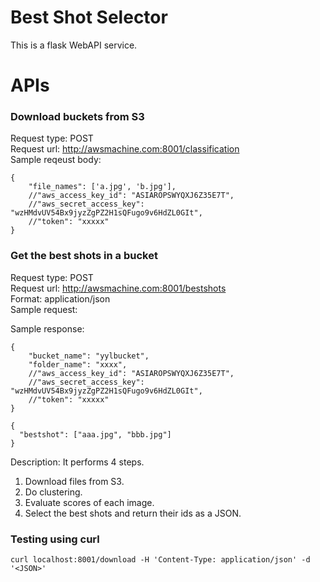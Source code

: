 # Best Shot Selector
This is a flask WebAPI service.


# APIs
### Download buckets from S3
Request type: POST  
Request url: http://awsmachine.com:8001/classification  
Sample reqeust body:  
```
{
    "file_names": ['a.jpg', 'b.jpg'],
    //"aws_access_key_id": "ASIAROPSWYQXJ6Z35E7T",
    //"aws_secret_access_key": "wzHMdvUV54Bx9jyzZgPZ2H1sQFugo9v6HdZL0GIt",
    //"token": "xxxxx"
}
```

### Get the best shots in a bucket
Request type: POST  
Request url: http://awsmachine.com:8001/bestshots  
Format: application/json  
Sample request:  

Sample response:  
```
{
    "bucket_name": "yylbucket",
    "folder_name": "xxxx",
    //"aws_access_key_id": "ASIAROPSWYQXJ6Z35E7T",
    //"aws_secret_access_key": "wzHMdvUV54Bx9jyzZgPZ2H1sQFugo9v6HdZL0GIt",
    //"token": "xxxxx"
}
```
```
{
  "bestshot": ["aaa.jpg", "bbb.jpg"]
}
```
Description:
It performs 4 steps.  
1. Download files from S3.  
2. Do clustering.  
3. Evaluate scores of each image.  
4. Select the best shots and return their ids as a JSON.  

### Testing using curl
```
curl localhost:8001/download -H 'Content-Type: application/json' -d '<JSON>'
```
